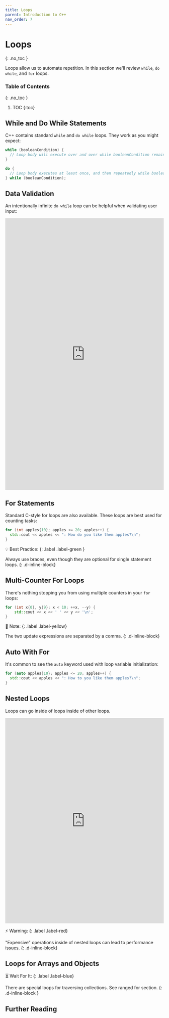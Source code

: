 ```yaml
---
title: Loops
parent: Introduction to C++
nav_order: 7
---
```


<!--prettier-ignore-start-->
# Loops
{: .no_toc }

Loops allow us to automate repetition. In this section we'll review `while`, `do while`, and `for` loops.

### Table of Contents
{: .no_toc }

1. TOC
{:toc}

<!--prettier-ignore-end-->

## While and Do While Statements

C++ contains standard `while` and `do while` loops. They work as you might expect:

```cpp
while (booleanCondition) {
  // Loop body will execute over and over while booleanCondition remains true.
}

do {
  // Loop body executes at least once, and then repeatedly while booleanCondition remains true.
} while (booleanCondition);
```

## Data Validation

An intentionally infinite `do while` loop can be helpful when validating user input:

<iframe height="860px" width="100%" src="https://repl.it/@stungeye/TEster?lite=true" scrolling="no" frameborder="no" allowtransparency="true" allowfullscreen="true" sandbox="allow-forms allow-pointer-lock allow-popups allow-same-origin allow-scripts allow-modals"></iframe>

## For Statements

Standard C-style for loops are also available. These loops are best used for counting tasks:

```cpp
for (int apples{10}; apples <= 20; apples++) {
  std::cout << apples << ": How do you like them apples?\n";
}
```

💡 Best Practice:
{: .label .label-green }

Always use braces, even though they are optional for single statement loops.
{: .d-inline-block}

## Multi-Counter For Loops

There's nothing stopping you from using multiple counters in your `for` loops:

```cpp
for (int x{0}, y{9}; x < 10; ++x, --y) {
    std::cout << x << ' ' << y << '\n';
}
```

🎵 Note:
{: .label .label-yellow}

The two update expressions are separated by a comma.
{: .d-inline-block}

## Auto With For

It's common to see the `auto` keyword used with loop variable initialization:

```cpp
for (auto apples{10}; apples <= 20; apples++) {
  std::cout << apples << ": How to you like them apples?\n";
}
```

## Nested Loops

Loops can go inside of loops inside of other loops.

<iframe height="650px" width="100%" src="https://repl.it/@stungeye/Nested-Loops?lite=true" scrolling="no" frameborder="no" allowtransparency="true" allowfullscreen="true" sandbox="allow-forms allow-pointer-lock allow-popups allow-same-origin allow-scripts allow-modals"></iframe>

⚡ Warning:
{: .label .label-red}

"Expensive" operations inside of nested loops can lead to performance issues.
{: .d-inline-block}

## Loops for Arrays and Objects

⏳ Wait For It:
{: .label .label-blue}

There are special loops for traversing collections. See ranged for section.
{: .d-inline-block }

## Further Reading
